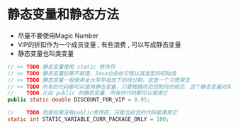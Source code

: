 # 静态变量和静态方法

* 尽量不要使用Magic Number
* VIP的折扣作为一个成员变量 , 有些浪费 , 可以写成静态变量
* 静态变量也叫类变量

```java
// >> TODO 静态变量使用 static 修饰符
// >> TODO 静态变量如果不赋值，Java也会给它赋以其类型的初始值
// >> TODO 静态变量一般使用全大写字母加下划线分割。这是一个习惯用法
// >> TODO 所有的代码都可以使用静态变量，只要根据防范控制符的规范，这个静态变量对其可见即可
//    TODO 比如 public 的静态变量，所有的代码都可以使用它
public static double DISCOUNT_FOR_VIP = 0.95;

//    TODO 但是如果没有public修饰符，只能当前包的代码能使用它
static int STATIC_VARIABLE_CURR_PACKAGE_ONLY = 100;
```



